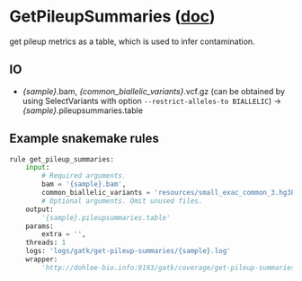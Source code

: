 # GetPileupSummaries ([doc](https://software.broadinstitute.org/gatk/documentation/tooldocs/current/org_broadinstitute_hellbender_tools_walkers_contamination_GetPileupSummaries.php))

get pileup metrics as a table, which is used to infer contamination.

## IO

- *{sample}*.bam, *{common_biallelic_variants}*.vcf.gz (can be obtained by using SelectVariants with option `--restrict-alleles-to BIALLELIC`) -> *{sample}*.pileupsummaries.table

## Example snakemake rules

```python
rule get_pileup_summaries:
    input:
        # Required arguments.
        bam = '{sample}.bam',
        common_biallelic_variants = 'resources/small_exac_common_3.hg38.vcf.gz'
        # Optional arguments. Omit unused files.
    output:
        '{sample}.pileupsummaries.table'
    params:
        extra = '',
    threads: 1
    logs: 'logs/gatk/get-pileup-summaries/{sample}.log'
    wrapper:
        'http://dohlee-bio.info:9193/gatk/coverage/get-pileup-summaries'
```
